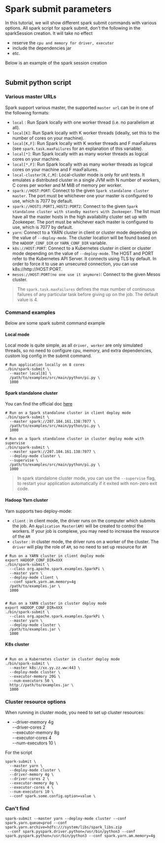 # Spark submit parameters

In this tutorial, we will show different spark submit commands with various options. All spark script for spark submit,
don't the following in the sparkSession creation. It will take no effect
- reserve the `cpu and memory for driver, executor` 
- include the dependencies jar
- etc.

Below is an example of the spark session creation

```python

```

## Submit python script

### Various master URLs

Spark support various master, the supported `master url` can be in one of the following formats:
- `local` :	Run Spark locally with one worker thread (i.e. no parallelism at all).
- `local[K]`: Run Spark locally with K worker threads (ideally, set this to the number of cores on your machine).
- `local[K,F]`:	Run Spark locally with K worker threads and F maxFailures (see `spark.task.maxFailures` for an explanation of this variable).
- `local[*]`: Run Spark locally with as many worker threads as logical cores on your machine.
- `local[*,F]`:	Run Spark locally with as many worker threads as logical cores on your machine and F maxFailures.
- `local-cluster[N,C,M]`: Local-cluster mode is only for unit tests. It emulates a distributed cluster in a single 
                JVM with N number of workers, C cores per worker and M MiB of memory per worker.
- `spark://HOST:PORT`:	Connect to the given `Spark standalone cluster master`. The port must be whichever one your 
                master is configured to use, which is 7077 by default.
- `spark://HOST1:PORT1,HOST2:PORT2`: Connect to the given `Spark standalone cluster with standby masters with Zookeeper`. 
                The list must have all the master hosts in the high availability cluster set up with Zookeeper. 
                 The port must be whichever each master is configured to use, which is 7077 by default.
- `yarn`: Connect to a YARN cluster in client or cluster mode depending on the value of `--deploy-mode`. The cluster 
             location will be found based on the `HADOOP_CONF_DIR` or `YARN_CONF_DIR` variable.
- `k8s://HOST:PORT`: Connect to a Kubernetes cluster in client or cluster mode depending on the value of 
                  `--deploy-mode`. The HOST and PORT refer to the Kubernetes API Server. It connects using 
                   TLS by default. In order to force it to use an unsecured connection, you can use k8s://http://HOST:PORT.
- `mesos://HOST:PORT(no one use it anymore)`: Connect to the given Mesos cluster. 

> The `spark.task.maxFailures` defines the max number of continuous failures of any particular task before giving 
> up on the job. The default value is 4.

### Command examples

Below are some spark submit command example

#### Local mode

Local mode is quite simple, as all `driver, worker` are only simulated threads, so no need to configure cpu, memory, and
extra dependencies, custom log config in the submit command.

```shell
# Run application locally on 8 cores
./bin/spark-submit \
  --master local[8] \
  /path/to/examples/src/main/python/pi.py \
  1000
```

#### Spark standalone cluster
You can find the official doc [here](https://spark.apache.org/docs/latest/spark-standalone.html)

```shell
# Run on a Spark standalone cluster in client deploy mode
./bin/spark-submit \
  --master spark://207.184.161.138:7077 \
  /path/to/examples/src/main/python/pi.py \
  1000

# Run on a Spark standalone cluster in cluster deploy mode with supervise
./bin/spark-submit \
  --master spark://207.184.161.138:7077 \
  --deploy-mode cluster \
  --supervise \
  /path/to/examples/src/main/python/pi.py \
  1000
```
> In spark standalone cluster mode, you can use the `--supervise` flag, to restart your application automatically if 
> it exited with non-zero exit code.

#### Hadoop Yarn cluster

Yarn supports two deploy-mode:
- `client` : in client mode, the driver runs on the computer which submits the job. An `Application Master(AM)` will be created
            to control the workers. If your job is complexe, you may need to increase the resource of the `AM`
- `cluster` : in cluster mode, the driver runs on a worker of the cluster. The `driver` will play the role of `AM`, 
             so no need to set up resource for `AM`


```shell
# Run on a YARN cluster in client deploy mode
export HADOOP_CONF_DIR=XXX
./bin/spark-submit \
  --class org.apache.spark.examples.SparkPi \
  --master yarn \
  --deploy-mode client \
  --conf spark.yarn.am.memory=4g
  /path/to/examples.jar \
  1000
  
  
# Run on a YARN cluster in cluster deploy mode
export HADOOP_CONF_DIR=XXX
./bin/spark-submit \
  --class org.apache.spark.examples.SparkPi \
  --master yarn \
  --deploy-mode cluster \
  /path/to/examples.jar \
  1000

```
#### K8s cluster

```shell

# Run on a Kubernetes cluster in cluster deploy mode
./bin/spark-submit \
  --master k8s://xx.yy.zz.ww:443 \
  --deploy-mode cluster \
  --executor-memory 20G \
  --num-executors 50 \
  http://path/to/examples.jar \
  1000
```
### Cluster resource options

When running in cluster mode, you need to set up cluster resources:
- --driver-memory 4g \
  --driver-cores 2 \
  --executor-memory 8g \
  --executor-cores 4 \
  --num-executors 10 \

For the script

```shell
spark-submit \
  --master yarn \
  --deploy-mode cluster \
  --driver-memory 4g \
  --driver-cores 2 \
  --executor-memory 8g \
  --executor-cores 4 \
  --num-executors 10 \
  --conf spark.some.config.option=value \

```
### Can't find 

```shell
spark-submit --master yarn --deploy-mode cluster --conf spark.yarn.queue=prod --conf spark.yarn.archive=hdfs:///system/libs/spark_libs.zip
 --conf spark.pyspark.driver.python=/usr/bin/python3 --conf spark.pyspark.python=/usr/bin/python3 --conf spark.yarn.am.memory=4g
```